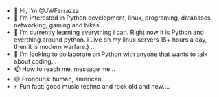 - 👋 Hi, I’m @JWFerrazza
- 👀 I’m interested in Python development, linux, programing, databases, networking, gaming and bikes...
- 🌱 I’m currently learning everything i can. Right now it is Python and everthing around python. i Live on my linux servers 15+ hours a day, then it is modern warfare:) ...
- 💞️ I’m looking to collaborate on Python with anyone that wants to talk about coding...
- 📫 How to reach me, message me...
- 😄 Pronouns: human, american...
- ⚡ Fun fact: good music techno and rock old and new....

<!---
JWFerrazza/JWFerrazza is a ✨ special ✨ repository because its `README.md` (this file) appears on your GitHub profile.
You can click the Preview link to take a look at your changes.
--->
